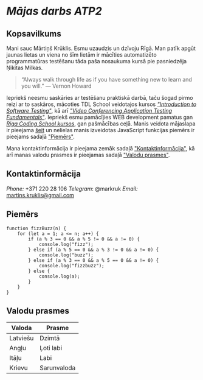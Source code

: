 
# *Mājas darbs ATP2*
## Kopsavilkums
Mani sauc Mārtiņš Krūklis. Esmu uzaudzis un dzīvoju Rīgā. Man patīk apgūt jaunas lietas un viena no šīm lietām ir mācīties automatizēto programmatūras testēšanu tāda paša nosaukuma kursā pie pasniedzēja Ņikitas Milkas. 

> “Always walk through life as if you have
> something new to learn and you will.” — Vernon Howard

Iepriekš neesmu saskāries ar testēšanu praktiskā darbā, taču šogad pirmo reizi ar to saskāros, mācoties TDL School veidotajos kursos [*"Introduction to Software Testing"*](https://tdlschool.com/courses/introduction-to-software-testing-junior?event=62456f19b6fccdfb2981f3ae), kā arī 
[*"Video Conferencing Application Testing Fundamentals"*](https://tdlschool.com/courses/video-conferencing-application-testing-fundamentals-junior). Iepriekš esmu pamācījies WEB development pamatus gan [*Riga Coding School kursos*](https://rigacoding.lv/apmacibas/web-izstrades-apmacibas/), gan pašmācības ceļā. Manis veidota mājaslapa ir pieejama [šeit](https://martins-k.github.io/First-demo-web-project/) un nelielas manis izveidotas JavaScript funkcijas piemērs ir pieejams sadaļā ["Piemērs"](#piemērs).

Mana kontaktinformācija ir pieejama zemāk sadaļā ["Kontaktinformācija"](#Kontaktinformācija), kā arī manas valodu prasmes ir pieejamas sadaļā ["Valodu prasmes"](#Valoduprasmes).

## Kontaktinformācija
*Phone:* +371 220 28 106
*Telegram*: @markruk
*Email:* martins.kruklis@gmail.com

## Piemērs
    function fizzBuzz(n) {
        for (let a = 1; a <= n; a++) {
            if (a % 3 == 0 && a % 5 != 0 && a != 0) {
                console.log("fizz");
            } else if (a % 5 == 0 && a % 3 != 0 && a != 0) {
                console.log("buzz");
            } else if (a % 3 == 0 && a % 5 == 0 && a != 0) {
                console.log("fizzbuzz");
            } else {
                console.log(a);
            }
        }
    }

## Valodu prasmes

|Valoda  | Prasme | 
|--|--|
|Latviešu  | Dzimtā |
|Angļu  | Ļoti labi |
|Itāļu  | Labi |
|Krievu  |Sarunvaloda  |

